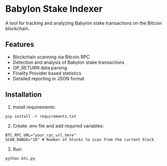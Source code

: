 # Babylon Stake Indexer

A tool for tracking and analyzing Babylon stake transactions on the Bitcoin blockchain.

## Features

- Blockchain scanning via Bitcoin RPC
- Detection and analysis of Babylon stake transactions  
- OP_RETURN data parsing
- Finality Provider based statistics
- Detailed reporting in JSON format

## Installation

1. Install requirements: 
```
pip install -r requirements.txt
```

2. Create .env file and add required variables:
```
BTC_RPC_URL="your_rpc_url_here"
SCAN_RANGE="10" # Number of blocks to scan from the current block
```

3. Run:
```
python btc.py
```
    